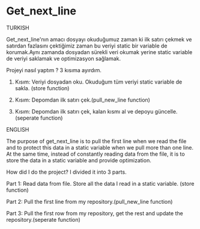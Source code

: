 # Get_next_line


TURKISH


Get_next_line'nın amacı dosyayı okuduğumuz zaman ki ilk satırı çekmek ve satırdan fazlasını çektiğimiz zaman bu veriyi static bir variable de korumak.Aynı zamanda dosyadan sürekli veri okumak yerine static variable de veriyi saklamak ve optimizasyon sağlamak.

Projeyi nasıl yaptım ? 
3 kısıma ayırdım.

1. Kısım: Veriyi dosyadan oku. Okuduğum tüm veriyi static variable de sakla. (store function)

2. Kısım: Depomdan ilk satırı çek.(pull_new_line function)

3. Kısım: Depomdan ilk satırı çek, kalan kısmı al ve depoyu güncelle.(seperate function)


ENGLISH

The purpose of get_next_line is to pull the first line when we read the file and to protect this data in a static variable when we pull more than one line. At the same time, instead of constantly reading data from the file, it is to store the data in a static variable and provide optimization.

How did I do the project?
I divided it into 3 parts.

Part 1: Read data from file. Store all the data I read in a static variable. (store function)

Part 2: Pull the first line from my repository.(pull_new_line function)

Part 3: Pull the first row from my repository, get the rest and update the repository.(seperate function)
